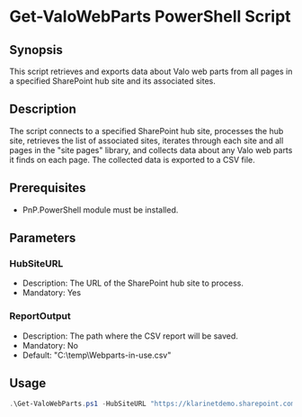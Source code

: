 # Get-ValoWebParts PowerShell Script

## Synopsis
This script retrieves and exports data about Valo web parts from all pages in a specified SharePoint hub site and its associated sites.

## Description
The script connects to a specified SharePoint hub site, processes the hub site, retrieves the list of associated sites, iterates through each site and all pages in the "site pages" library, and collects data about any Valo web parts it finds on each page. The collected data is exported to a CSV file.

## Prerequisites
- PnP.PowerShell module must be installed.

## Parameters

### HubSiteURL
- Description: The URL of the SharePoint hub site to process.
- Mandatory: Yes

### ReportOutput
- Description: The path where the CSV report will be saved.
- Mandatory: No
- Default: "C:\\temp\\Webparts-in-use.csv"

## Usage
```powershell
.\Get-ValoWebParts.ps1 -HubSiteURL "https://klarinetdemo.sharepoint.com/sites/hub" -ReportOutput "C:\\temp\\Webparts-in-use.csv"
